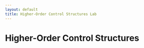 ```yaml
---
layout: default
title: Higher-Order Control Structures Lab
---
```

# Higher-Order Control Structures
